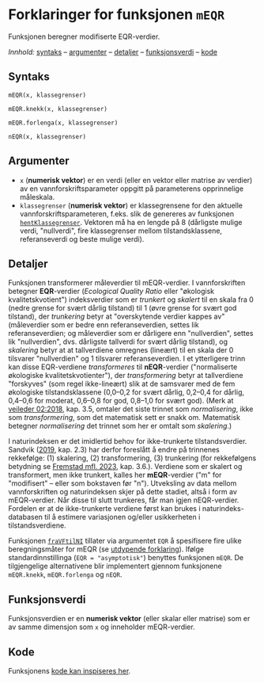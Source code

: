 # Forklaringer for funksjonen `mEQR`

Funksjonen beregner modifiserte EQR-verdier.

_Innhold:_ [syntaks](#syntaks) – [argumenter](#argumenter) – [detaljer](#detaljer) – [funksjonsverdi](#funksjonsverdi) – [kode](#kode)


## Syntaks

```{r}
mEQR(x, klassegrenser)

mEQR.knekk(x, klassegrenser)

mEQR.forlenga(x, klassegrenser)

nEQR(x, klassegrenser)
```


## Argumenter

* `x` (**numerisk vektor**) er en verdi (eller en vektor eller matrise av verdier) av en vannforskriftsparameter oppgitt på parameterens opprinnelige måleskala.
* `klassegrenser` (**numerisk vektor**) er klassegrensene for den aktuelle vannforskriftsparameteren, f.eks. slik de genereres av funksjonen [`hentKlassegrenser`](hentKlassegrenser.md). Vektoren må ha en lengde på 8 (dårligste mulige verdi, "nullverdi", fire klassegrenser mellom tilstandsklassene, referanseverdi og beste mulige verdi).


## Detaljer

Funksjonen transformerer måleverdier til mEQR-verdier.
I vannforskriften betegner **EQR**-verdier (_Ecological Quality Ratio_ eller "økologisk kvalitetskvotient") indeksverdier som er _trunkert_ og _skalert_ til en skala fra 0 (nedre grense for svært dårlig tilstand) til 1 (øvre grense for svært god tilstand), der
_trunkering_ betyr at "overskytende verdier kappes av" (måleverdier som er bedre enn referanseverdien, settes lik referanseverdien; og måleverdier som er dårligere enn "nullverdien", settes lik "nullverdien", dvs. dårligste tallverdi for svært dårlig tilstand), og 
_skalering_ betyr at at tallverdiene omregnes (lineært) til en skala der 0 tilsvarer "nullverdien" og 1 tilsvarer referanseverdien.
I et ytterligere trinn kan disse EQR-verdiene _transformeres_ til **nEQR**-verdier ("normaliserte økologiske kvalitetskvotienter"), der
_transformering_ betyr at tallverdiene "forskyves" (som regel ikke-lineært) slik at de samsvarer med de fem økologiske tilstandsklassene (0,0&ndash;0,2 for svært dårlig, 0,2&ndash;0,4 for dårlig, 0,4&ndash;0,6 for moderat, 0,6&ndash;0,8 for god, 0,8&ndash;1,0 for svært god). 
(Merk at [veileder 02:2018](https://www.vannportalen.no/veiledere/klassifiseringsveileder/), kap. 3.5, omtaler det siste trinnet som _normalisering_, ikke som _transformering_, som det matematisk sett er snakk om.
Matematisk betegner _normalisering_ det trinnet som her er omtalt som _skalering_.)

I naturindeksen er det imidlertid behov for ikke-trunkerte tilstandsverdier.
Sandvik ([2019](http://hdl.handle.net/11250/2631056), kap. 2.3) har derfor foreslått å endre på trinnenes rekkefølge: (1) skalering, (2) transformering, (3) trunkering
(for rekkefølgens betydning se [Fremstad mfl. 2023](https://hdl.handle.net/11250/3104185), kap. 3.6.).
Verdiene som er skalert og transformert, men ikke trunkert, kalles her **mEQR**-verdier ("m" for "modifisert" – eller som bokstaven før "n").
Utveksling av data mellom vannforskriften og naturindeksen skjer på dette stadiet, altså i form av mEQR-verdier.
Når disse til slutt trunkeres, får man igjen nEQR-verdier.
Fordelen er at de ikke-trunkerte verdiene først kan brukes i naturindeks-databasen til å estimere variasjonen og/eller usikkerheten i tilstandsverdiene.

Funksjonen [`fraVFtilNI`](fraVFtilNI.md) tillater via argumentet `EQR` å spesifisere fire ulike beregningsmåter for mEQR (se [utdypende forklaring](asympEQR.md)).
Ifølge standardinnstillinga (`EQR = "asymptotisk"`) benyttes funksjonen `mEQR`.
De tilgjengelige alternativene blir implementert gjennom funksjonene `mEQR.knekk`, `mEQR.forlenga` og `nEQR`.


## Funksjonsverdi

Funksjonsverdien er en **numerisk vektor** (eller skalar eller matrise) som er av samme dimensjon som `x` og inneholder mEQR-verdier.


## Kode

Funksjonens [kode kan inspiseres her](../R/mEQR.R).

